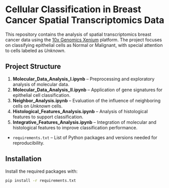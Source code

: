 # Cellular Classification in Breast Cancer Spatial Transcriptomics Data

This repository contains the analysis of spatial transcriptomics breast cancer data using the [10x Genomics Xenium](https://www.10xgenomics.com/products/xenium) platform. The project focuses on classifying epithelial cells as Normal or Malignant, with special attention to cells labeled as *Unknown*.

## Project Structure

1. **Molecular_Data_Analysis_I.ipynb** – Preprocessing and exploratory analysis of molecular data.
2. **Molecular_Data_Analysis_II.ipynb** – Application of gene signatures for epithelial cell classification.
3. **Neighbor_Analysis.ipynb** – Evaluation of the influence of neighboring cells on *Unknown* cells.
4. **Histological_Features_Analysis.ipynb** – Analysis of histological features to support classification.
5. **Integrative_Features_Analysis.ipynb** – Integration of molecular and histological features to improve classification performance.

- `requirements.txt` – List of Python packages and versions needed for reproducibility.

## Installation

Install the required packages with:

```bash
pip install -r requirements.txt
